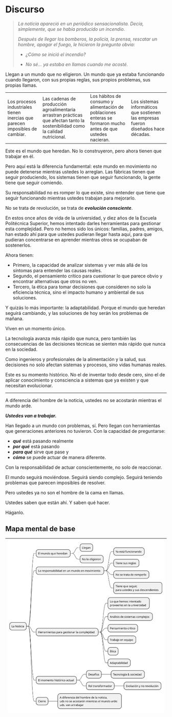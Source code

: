 # Discurso

> *La noticia apareció en un periódico sensacionalista. Decía, simplemente, que se había producido un incendio.*
> 
> *Después de llegar los bomberos, la policía, la prensa, rescatar un hombre, apagar el fuego, le hicieron la pregunta obvia:*
> 
> - *¿Cómo se inició el incendio?*
> 
> - *No sé... ya estaba en llamas cuando me acosté.*
> 

Llegan a un mundo que no eligieron. Un mundo que ya estaba funcionando cuando llegaron, con sus propias reglas, sus propios problemas, sus propias llamas.

<div align=center>

|||||
|-|-|-|-|
|Los procesos industriales tienen inercias que parecen imposibles de cambiar. |Las cadenas de producción agroalimentaria arrastran prácticas que afectan tanto la sostenibilidad como la calidad nutricional. |Los hábitos de consumo y alimentación de poblaciones enteras se formaron mucho antes de que ustedes nacieran.|Los sistemas informáticos que sostienen las empresas fueron diseñados hace décadas.|

</div>

Este es el mundo que heredan. No lo construyeron, pero ahora tienen que trabajar en él.

Pero aquí está la diferencia fundamental: este mundo en movimiento no puede detenerse mientras ustedes lo arreglan. Las fábricas tienen que seguir produciendo, los sistemas tienen que seguir funcionando, la gente tiene que seguir comiendo.

Su responsabilidad no es romper lo que existe, sino entender que tiene que seguir funcionando mientras ustedes trabajan para mejorarlo.

No se trata de revolución, se trata de ***evolución consciente***.

En estos once años de vida de la universidad, y diez años de la Escuela Politécnica Superior, hemos intentado darles herramientas para gestionar esta complejidad. Pero no hemos sido los únicos: familias, padres, amigos, han estado ahí para que ustedes pudieran llegar hasta aquí, para que pudieran concentrarse en aprender mientras otros se ocupaban de sostenerlos.

Ahora tienen:

- Primero, la capacidad de analizar sistemas y ver más allá de los síntomas para entender las causas reales.
- Segundo, el pensamiento crítico para cuestionar lo que parece obvio y encontrar alternativas que otros no ven.
- Tercero, la ética para tomar decisiones que consideren no solo la eficiencia técnica, sino el impacto humano y ambiental de sus soluciones.

Y quizás lo más importante: la adaptabilidad. Porque el mundo que heredan seguirá cambiando, y las soluciones de hoy serán los problemas de mañana.

Viven en un momento único.

La tecnología avanza más rápido que nunca, pero también las consecuencias de las decisiones técnicas se sienten más rápido que nunca en la sociedad.

Como ingenieros y profesionales de la alimentación y la salud, sus decisiones no solo afectan sistemas y procesos, sino vidas humanas reales.

Este es su momento histórico. No el de inventar todo desde cero, sino el de aplicar conocimiento y consciencia a sistemas que ya existen y que necesitan evolucionar.

---

A diferencia del hombre de la noticia, ustedes no se acostarán mientras el mundo arde.

***Ustedes van a trabajar.***

Han llegado a un mundo con problemas, sí. Pero llegan con herramientas que generaciones anteriores no tuvieron. Con la capacidad de preguntarse:

- ***qué*** está pasando realmente
- ***por qué*** está pasando
- ***para qué*** sirve que pase y 
- ***cómo*** se puede actuar de manera diferente. 

Con la responsabilidad de actuar conscientemente, no solo de reaccionar.

El mundo seguirá moviéndose. Seguirá siendo complejo. Seguirá teniendo problemas que parecen imposibles de resolver.

Pero ustedes ya no son el hombre de la cama en llamas.

Ustedes saben que están ahí. Y saben qué hacer.

Háganlo.

## Mapa mental de base

<div align=center>

|![](/images/modelosUML/discurso.svg)
|-

</div>